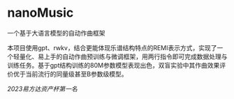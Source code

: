 # nanoMusic
一个基于大语言模型的自动作曲框架

本项目使用gpt、rwkv，结合更能体现乐谱结构特点的REMI表示方式，实现了一个轻量化、易上手的自动作曲预训练与微调框架，用两行指令即可完成数据处理与训练任务。基于gpt结构训练的80M参数模型表现出色，双盲实验中其作曲效果评价优于当前流行的同量级甚至B参数级模型。

*2023易方达资产杯第一名*
